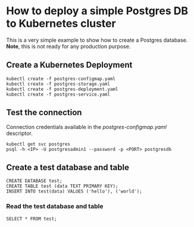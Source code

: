 # How to deploy a simple Postgres DB to Kubernetes cluster

This is a very simple example to show how to create a Postgres database. **Note**, this is not ready for any production purpose.

## Create a Kubernetes Deployment
```
kubectl create -f postgres-configmap.yaml
kubectl create -f postgres-storage.yaml
kubectl create -f postgres-deployment.yaml
kubectl create -f postgres-service.yaml
```
## Test the connection

Connection credentials available in the _postgres-configmap.yaml_ descriptor.

```
kubectl get svc postgres
psql -h <IP> -U postgresadmin1 --password -p <PORT> postgresdb
```
## Create a test database and table
```
CREATE DATABASE test;
CREATE TABLE test (data TEXT PRIMARY KEY);
INSERT INTO test(data) VALUES ('hello'), ('world');
```
### Read the test database and table
```
SELECT * FROM test;
```

